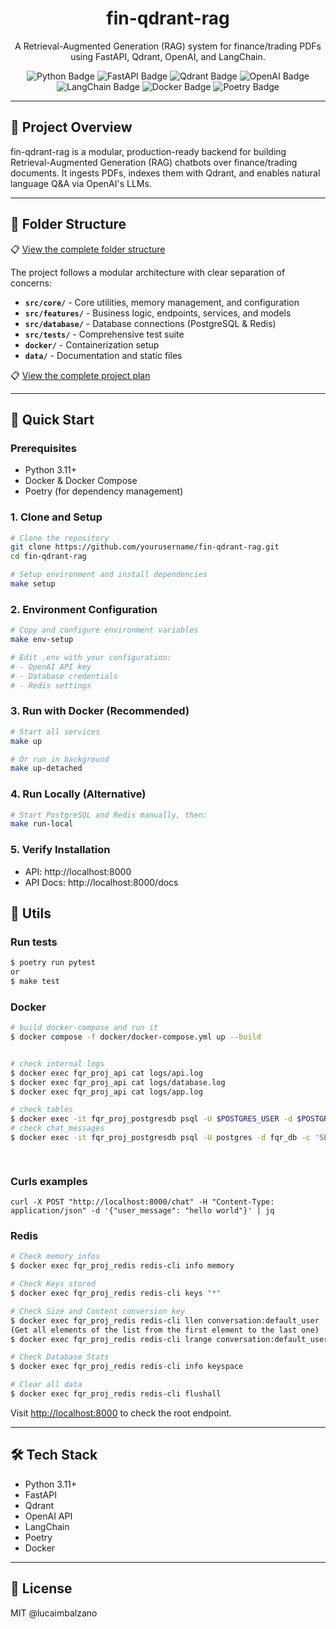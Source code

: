 
<h1 align="center">fin-qdrant-rag</h1>
<p align="center">A Retrieval-Augmented Generation (RAG) system for finance/trading PDFs using FastAPI, Qdrant, OpenAI, and LangChain.</p>

<p align="center">
    <img src="https://img.shields.io/badge/Python-3.11+-3776AB?logo=python&logoColor=fff&style=for-the-badge" alt="Python Badge">
    <img src="https://img.shields.io/badge/FastAPI-009688?logo=fastapi&logoColor=fff&style=for-the-badge" alt="FastAPI Badge">
    <img src="https://img.shields.io/badge/Qdrant-20B2AA?logo=qdrant&logoColor=fff&style=for-the-badge" alt="Qdrant Badge">
    <img src="https://img.shields.io/badge/OpenAI-412991?logo=openai&logoColor=fff&style=for-the-badge" alt="OpenAI Badge">
    <img src="https://img.shields.io/badge/LangChain-000000?logo=langchain&logoColor=fff&style=for-the-badge" alt="LangChain Badge">
    <img src="https://img.shields.io/badge/Docker-2496ED?logo=docker&logoColor=fff&style=for-the-badge" alt="Docker Badge">
    <img src="https://img.shields.io/badge/Poetry-181717?logo=python&logoColor=fff&style=for-the-badge" alt="Poetry Badge">
</p>

---

## 📖 Project Overview

fin-qdrant-rag is a modular, production-ready backend for building Retrieval-Augmented Generation (RAG) chatbots over finance/trading documents. It ingests PDFs, indexes them with Qdrant, and enables natural language Q&A via OpenAI's LLMs.

---

## 📁 Folder Structure

📋 [View the complete folder structure](./data/md/FOLDER_STRUCTURE.md)

The project follows a modular architecture with clear separation of concerns:

- **`src/core/`** - Core utilities, memory management, and configuration
- **`src/features/`** - Business logic, endpoints, services, and models
- **`src/database/`** - Database connections (PostgreSQL & Redis)
- **`src/tests/`** - Comprehensive test suite
- **`docker/`** - Containerization setup
- **`data/`** - Documentation and static files

📋 [View the complete project plan](./data/md/PROJECT_PLAN.md)

---

## 💠 Quick Start

### Prerequisites
- Python 3.11+
- Docker & Docker Compose
- Poetry (for dependency management)

### 1. Clone and Setup
```bash
# Clone the repository
git clone https://github.com/yourusername/fin-qdrant-rag.git
cd fin-qdrant-rag

# Setup environment and install dependencies
make setup
```

### 2. Environment Configuration
```bash
# Copy and configure environment variables
make env-setup

# Edit .env with your configuration:
# - OpenAI API key
# - Database credentials  
# - Redis settings
```

### 3. Run with Docker (Recommended)
```bash
# Start all services
make up

# Or run in background
make up-detached
```

### 4. Run Locally (Alternative)
```bash
# Start PostgreSQL and Redis manually, then:
make run-local
```

### 5. Verify Installation
- API: http://localhost:8000
- API Docs: http://localhost:8000/docs




## 💠 Utils

### Run tests
```sh
$ poetry run pytest
or 
$ make test
```

###  Docker
```bash
# build docker-compose and run it
$ docker compose -f docker/docker-compose.yml up --build


# check internal logs
$ docker exec fqr_proj_api cat logs/api.log
$ docker exec fqr_proj_api cat logs/database.log
$ docker exec fqr_proj_api cat logs/app.log

# check tables
$ docker exec -it fqr_proj_postgresdb psql -U $POSTGRES_USER -d $POSTGRES_DB -c '\dt'
# check chat_messages
$ docker exec -it fqr_proj_postgresdb psql -U postgres -d fqr_db -c 'SELECT * FROM chat_messages;'

            
```


### Curls examples
```
curl -X POST "http://localhost:8000/chat" -H "Content-Type: application/json" -d '{"user_message": "hello world"}' | jq
```

### Redis
```bash
# Check memory infos
$ docker exec fqr_proj_redis redis-cli info memory

# Check Keys stored
$ docker exec fqr_proj_redis redis-cli keys "*"

# Check Size and Content conversion key
$ docker exec fqr_proj_redis redis-cli llen conversation:default_user
(Get all elements of the list from the first element to the last one) 
$ docker exec fqr_proj_redis redis-cli lrange conversation:default_user 0 -1

# Check Database Stats
$ docker exec fqr_proj_redis redis-cli info keyspace

# Clear all data
$ docker exec fqr_proj_redis redis-cli flushall
```

Visit [http://localhost:8000](http://localhost:8000) to check the root endpoint.

---

## 🛠️ Tech Stack
- Python 3.11+
- FastAPI
- Qdrant
- OpenAI API
- LangChain
- Poetry
- Docker

---

## 📄 License
MIT @lucaimbalzano